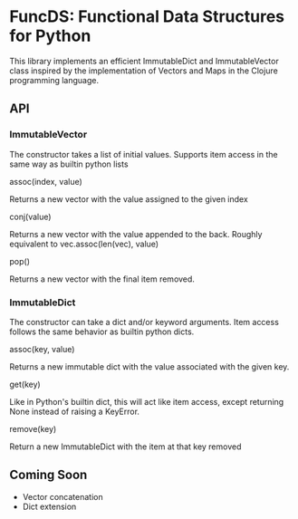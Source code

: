 # FuncDS: Functional Data Structures for Python

This library implements an efficient ImmutableDict and ImmutableVector class 
inspired by the implementation of Vectors and Maps in the Clojure programming
language.

## API

### ImmutableVector

The constructor takes a list of initial values. Supports item access in the
same way as builtin python lists

assoc(index, value)

Returns a new vector with the value assigned to the given index

conj(value)

Returns a new vector with the value appended to the back. Roughly equivalent 
to vec.assoc(len(vec), value)

pop()

Returns a new vector with the final item removed.

### ImmutableDict

The constructor can take a dict and/or keyword arguments. Item access follows
the same behavior as builtin python dicts.

assoc(key, value)

Returns a new immutable dict with the value associated with the given key.

get(key)

Like in Python's builtin dict, this will act like item access, except 
returning None instead of raising a KeyError.

remove(key)

Return a new ImmutableDict with the item at that key removed

## Coming Soon
 * Vector concatenation
 * Dict extension

